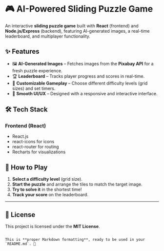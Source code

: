 # 🎮 AI-Powered Sliding Puzzle Game  

An interactive **sliding puzzle game** built with **React** (frontend) and **Node.js/Express** (backend), featuring AI-generated images, a real-time leaderboard, and multiplayer functionality.  

## ✨ Features  

- 🖼 **AI-Generated Images** – Fetches images from the **Pixabay API** for a fresh puzzle experience.  
- 🏆 **Leaderboard** – Tracks player progress and scores in real-time.  
- 🎯 **Customizable Gameplay** – Choose different difficulty levels (grid sizes) and set timers.    
- 🔄 **Smooth UI/UX** – Designed with a responsive and interactive interface.  


## 🛠 Tech Stack  

### **Frontend (React)**  
- React.js     
- react-icons for icons
- react-router for routing  
- Recharts for visualizations  


## 🚀 How to Play  

1. **Select a difficulty level** (grid size).  
2. **Start the puzzle** and arrange the tiles to match the target image.  
3. **Try to solve it** in the shortest time!  
4. **Track your score** on the leaderboard.  


---

## 📜 License  

This project is licensed under the **MIT License**.  
```

This is **proper Markdown formatting**, ready to be used in your `README.md`. 🚀
